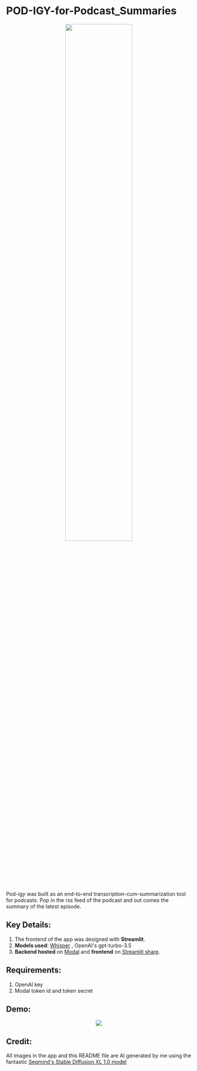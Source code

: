 # POD-IGY-for-Podcast_Summaries
<p align='center'>
<img src = "https://github.com/SwamiKannan/POD-IGY-for-Podcast_Summaries/blob/main/cover.png" width=60%> </p>

Pod-igy was built as an end-to-end transcription-cum-summarization tool for podcasts. Pop in the rss feed of the podcast and out comes the summary of the latest episode.

## Key Details:

1. The frontend of the app was designed with **Streamlit**.
2. **Models used**: <a href="https://openai.com/research/whisper">Whisper</a> , OpenAI's gpt-turbo-3.5
3. **Backend hosted** on <a href="https://modal.com/">Modal</a> and **frontend** on <a href="https://share.streamlit.io/">Streamlit share</a>.

## Requirements:
 1. OpenAI key
 2. Modal token id and token secret

## Demo:
<p align = 'center'>
<a href= "https://www.youtube.com/watch?v=BJRfJ-0SlVM"> <img src ="https://img.youtube.com/vi/BJRfJ-0SlVM/0.jpg"></a>


## Credit:

All images in the app and this README file are AI generated by me using the fantastic <a href="https://www.segmind.com/models/sdxl1.0-txt2img"> Segmind's Stable Diffusion XL 1.0 model</a>

